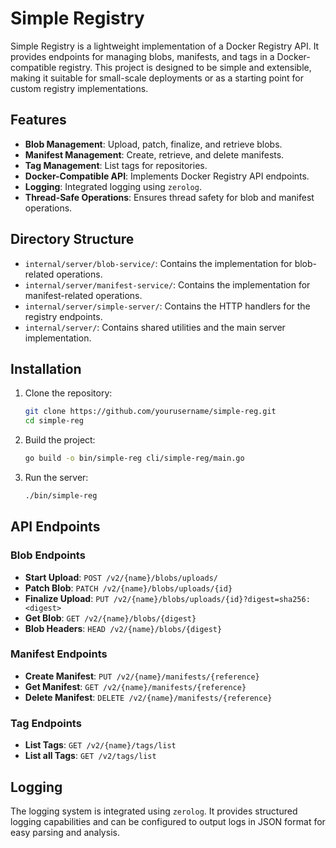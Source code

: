 # Simple Registry

Simple Registry is a lightweight implementation of a Docker Registry API. It provides endpoints for managing blobs, manifests, and tags in a Docker-compatible registry. This project is designed to be simple and extensible, making it suitable for small-scale deployments or as a starting point for custom registry implementations.

## Features

- **Blob Management**: Upload, patch, finalize, and retrieve blobs.
- **Manifest Management**: Create, retrieve, and delete manifests.
- **Tag Management**: List tags for repositories.
- **Docker-Compatible API**: Implements Docker Registry API endpoints.
- **Logging**: Integrated logging using `zerolog`.
- **Thread-Safe Operations**: Ensures thread safety for blob and manifest operations.

## Directory Structure

- `internal/server/blob-service/`: Contains the implementation for blob-related operations.
- `internal/server/manifest-service/`: Contains the implementation for manifest-related operations.
- `internal/server/simple-server/`: Contains the HTTP handlers for the registry endpoints.
- `internal/server/`: Contains shared utilities and the main server implementation.

## Installation

1. Clone the repository:
   ```bash
   git clone https://github.com/yourusername/simple-reg.git
   cd simple-reg
   ```
2. Build the project:
   ```bash
   go build -o bin/simple-reg cli/simple-reg/main.go
   ```
3. Run the server:
   ```bash
   ./bin/simple-reg
   ```

## API Endpoints
### Blob Endpoints
- **Start Upload**: `POST /v2/{name}/blobs/uploads/`
- **Patch Blob**: `PATCH /v2/{name}/blobs/uploads/{id}`
- **Finalize Upload**: `PUT /v2/{name}/blobs/uploads/{id}?digest=sha256:<digest>`
- **Get Blob**: `GET /v2/{name}/blobs/{digest}`
- **Blob Headers**: `HEAD /v2/{name}/blobs/{digest}`

### Manifest Endpoints
- **Create Manifest**: `PUT /v2/{name}/manifests/{reference}`
- **Get Manifest**: `GET /v2/{name}/manifests/{reference}`
- **Delete Manifest**: `DELETE /v2/{name}/manifests/{reference}`

### Tag Endpoints
- **List Tags**: `GET /v2/{name}/tags/list`
- **List all Tags**: `GET /v2/tags/list`

## Logging
The logging system is integrated using `zerolog`. It provides structured logging capabilities and can be configured to output logs in JSON format for easy parsing and analysis.
